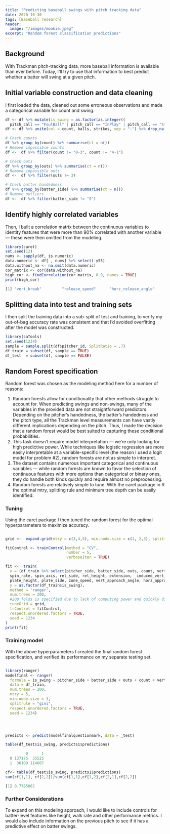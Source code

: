```yaml
---
title: "Predicting baseball swings with pitch tracking data"
date: 2020-10-30
tags: [Baseball research]
header:
  image: "/images/mookie.jpeg"
excerpt: "Random forest classification predictions"
---
```


## Background

With Trackman pitch-tracking data, more baseball information is available than ever before.
Today, I'll try to use that information to best predict whether a batter will swing at a given pitch.


## Initial variable construction and data cleaning

I first loaded the data, cleaned out some erroneous observations and made a categorical variable for count and swing.

```r
df <- df %>% mutate(is_swing = as.factor(as.integer((
  pitch_call == "FoulBall" | pitch_call == "InPlay" | pitch_call == "StrikeSwinging"))))
df <- df %>% unite(col = count, balls, strikes, sep = "-") %>% drop_na()

# Check counts
df %>% group_by(count) %>% summarise(ct = n())
# Remove impossible counts
df <-  df %>% filter(count != "0-3", count != "4-1")

# Check outs
df %>% group_by(outs) %>% summarise(ct = n())
# Remove impossible outs
df <-  df %>% filter(outs != 3)

# Check batter handedness
df %>% group_by(batter_side) %>% summarise(ct = n())
# Remove outliers
df <-  df %>% filter(batter_side != "S")
```
## Identify highly correlated variables

Then, I built a correlation matrix between the continuous variables to identity features that were more than 90% correlated with another variable —  these were then omitted from the modeling.

```r
library(caret)
set.seed(12)
nums <- sapply(df, is.numeric)
data.numeric <- df[ , nums] %>% select(-y55)
data.without_na <- na.omit(data.numeric)
cor_matrix <- cor(data.without_na)
high_cor <- findCorrelation(cor_matrix, 0.9, names = TRUE)
print(high_cor)

[1] "vert_break"         "release_speed"      "horz_release_angle"
```
## Splitting data into test and training sets

I then split the training data into a sub-split of test and training, to verify my out-of-bag accuracy rate was consistent and that I’d avoided overfitting after the model was constructed.

```r
library(caTools)
set.seed(1234)
sample = sample.split(df$pitcher_id, SplitRatio = .7)
df_train = subset(df, sample == TRUE)
df_test  = subset(df, sample == FALSE)
```


## Random Forest specification

Random forest was chosen as the modeling method here for a number of reasons:

1. Random forests allow for conditionality that other methods struggle to account for. When predicting swings and non-swings, many of the variables in the provided data are not straightforward predictors. Depending on the pitcher’s handedness, the batter’s handedness and the pitch type, all the Trackman level measurements can have vastly different implications depending on the pitch. Thus, I made the decision that a random forest would be best suited to capturing these conditional probabilities.
2. This task doesn’t require model interpretation — we’re only looking for high predictive power. While techniques like logistic regression are more easily interpretable at a variable-specific level (the reason I used a logit model for problem #2), random forests are not as simple to interpret.
3. The dataset contains numerous important categorical and continuous variables — while random forests are known to favor the selection of continuous features with more options than categorical or binary ones, they do handle both kinds quickly and require almost no preprocessing.
4. Random forests are relatively simple to tune. With the caret package in R the optimal mtry, splitting rule and minimum tree depth can be easily identified.

### Tuning

Using the caret package I then tuned the random forest for the optimal hyperparameters to maximize accuracy.

```r

grid <-  expand.grid(mtry = c(3,4,5), min.node.size = c(1, 2,3), splitrule = "gini")

fitControl <- trainControl(method = "CV",
                           number = 5,
                           verboseIter = TRUE)

fit <-  train(
  x = (df_train %>% select(pitcher_side, batter_side, outs, count, vert_release_angle,
  spin_rate, spin_axis, rel_side, rel_height, extension,  induced_vert_break, horz_break,
  plate_height, plate_side, zone_speed, vert_approach_angle, horz_approach_angle, pitch_type)),
  y = as.factor(df_train$is_swing),
  method = 'ranger',
  num.trees = 200,
  #200 folds is specified due to lack of computing power and quickly diminishing increases in accuracy after 100 trees
  tuneGrid = grid,
  trControl = fitControl,
  respect.unordered.factors = TRUE,
  seed = 1234
)
print(fit)

```

### Training model

With the above hyperparameters I created the final random forest specification, and verified its performance on my separate testing set.



```r

library(ranger)
modelfinal <- ranger(
  formula = is_swing ~ pitcher_side + batter_side + outs + count + vert_release_angle + spin_rate+ spin_axis + rel_side + rel_height + extension +  induced_vert_break + horz_break + plate_height + plate_side + zone_speed + vert_approach_angle + horz_approach_angle + pitch_type,
  data = df_train,
  num.trees = 200,
  mtry = 5,
  min.node.size = 3,
  splitrule = "gini",
  respect.unordered.factors = TRUE,
  seed = 1234)




predicts <- predict(modelfinalquestionmark, data = _test)

table(df_test$is_swing, predicts1$predictions)

         0      1
  0 137175  35525
  1  36109 114607

cf<- table(df_test$is_swing, predicts1$predictions)
sum(cf[1,1], cf[2,2])/sum(cf[1,1],cf[1,2],cf[2,1],cf[2,2])

[1] 0.7785082

```

### Further Considerations

To expand on this modeling approach, I would like to include controls for batter-level features like height, walk rate and other performance metrics.
I would also include information on the previous pitch to see if it has a predictive effect on batter swings.
